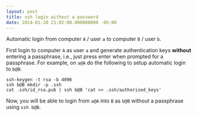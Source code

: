 ```yaml
---
layout: post
title: ssh login without a password
date: 2014-01-20 21:02:08.000000000 -05:00
---
```

Automatic login from computer `A` / user `a` to computer `B` / user `b`.  

First login to computer `A` as user `a` and generate authentication keys **without** entering a passphrase, i.e., just press enter when prompted for a passphrase. For example, on `a@A` do the following to setup automatic login to `b@B`:

    ssh-keygen -t rsa -b 4096
    ssh b@B mkdir -p .ssh
    cat .ssh/id_rsa.pub | ssh b@B 'cat >> .ssh/authorized_keys'
    
Now, you will be able to login from `a@A` into `B` as  `b@B` without a passphrase using `ssh b@B`.
